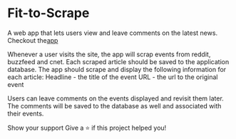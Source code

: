 # Fit-to-Scrape
A web app that lets users view and leave comments on the latest news.
Checkout the[app](https://still-brushlands-46675.herokuapp.com)

Whenever a user visits the site, the app will scrap events from 
reddit, buzzfeed and cnet. 
Each scraped article should be saved to the application database. The app should scrape and display the following information for each article:
Headline - the title of the event
URL - the url to the original event

Users can leave comments on the events displayed and revisit them later. The comments will be saved to the database as well and associated with their events. 

Show your support
Give a ⭐️ if this project helped you!
